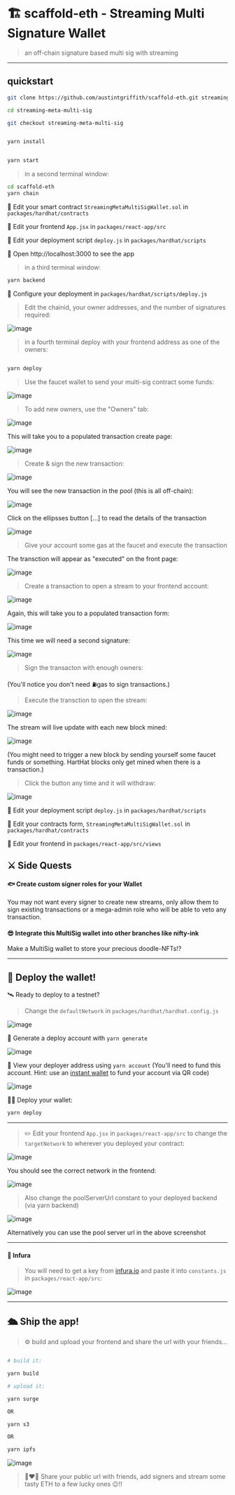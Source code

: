 # 🏗 scaffold-eth - Streaming Multi Signature Wallet

> an off-chain signature based multi sig with streaming

---

## quickstart

```bash
git clone https://github.com/austintgriffith/scaffold-eth.git streaming-meta-multi-sig

cd streaming-meta-multi-sig

git checkout streaming-meta-multi-sig
```

```bash

yarn install

```

```bash

yarn start

```

> in a second terminal window:

```bash
cd scaffold-eth
yarn chain

```


🔏 Edit your smart contract `StreamingMetaMultiSigWallet.sol` in `packages/hardhat/contracts`

📝 Edit your frontend `App.jsx` in `packages/react-app/src`

💼 Edit your deployment script `deploy.js` in `packages/hardhat/scripts`

📱 Open http://localhost:3000 to see the app

> in a third terminal window:

```bash
yarn backend

```

🔧 Configure your deployment in `packages/hardhat/scripts/deploy.js`

> Edit the chainid, your owner addresses, and the number of signatures required:

![image](https://user-images.githubusercontent.com/2653167/99156751-bfc59b00-2680-11eb-8d9d-e33777173209.png)



> in a fourth terminal deploy with your frontend address as one of the owners:

```bash

yarn deploy

```


> Use the faucet wallet to send your multi-sig contract some funds:

![image](https://user-images.githubusercontent.com/2653167/99156785-fd2a2880-2680-11eb-8665-f8415cc77d5d.png)

> To add new owners, use the "Owners" tab:

![image](https://user-images.githubusercontent.com/2653167/99156881-e6380600-2681-11eb-8161-43aeb7618af6.png)

This will take you to a populated transaction create page:

![image](https://user-images.githubusercontent.com/31567169/116584822-cabb7180-a928-11eb-8470-32d80717e704.png)



> Create & sign the new transaction:

![image](https://user-images.githubusercontent.com/31567169/116584952-f2aad500-a928-11eb-82a1-906550008988.png)

You will see the new transaction in the pool (this is all off-chain):

![image](https://user-images.githubusercontent.com/31567169/116585121-1bcb6580-a929-11eb-8e43-b5b0921cca2e.png)

Click on the ellipsses button [...] to read the details of the transaction


![image](https://user-images.githubusercontent.com/31567169/116585196-300f6280-a929-11eb-8ecf-be11b59b44c3.png)


> Give your account some gas at the faucet and execute the transaction

The transction will appear as "executed" on the front page:

![image](https://user-images.githubusercontent.com/31567169/116585477-82e91a00-a929-11eb-9e2c-dbd5af894e4a.png)


> Create a transaction to open a stream to your frontend account:

![image](https://user-images.githubusercontent.com/31567169/116585714-b7f56c80-a929-11eb-8abe-0e06b1629f38.png)



Again, this will take you to a populated transaction form:

![image](https://user-images.githubusercontent.com/31567169/116585998-03a81600-a92a-11eb-9a33-cd49d7eae0b7.png)



This time we will need a second signature:

![image](https://user-images.githubusercontent.com/31567169/116586177-38b46880-a92a-11eb-82c9-396db404773b.png)


> Sign the transacton with enough owners:


(You'll notice you don't need ⛽️gas to sign transactions.)

> Execute the transction to open the stream:

![image](https://user-images.githubusercontent.com/31567169/116586333-66011680-a92a-11eb-8637-ffa70ae5c05a.png)


The stream will live update with each new block mined:

![image](https://user-images.githubusercontent.com/31567169/116586420-7e713100-a92a-11eb-804e-016e627d91e3.png)


(You might need to trigger a new block by sending yourself some faucet funds or something. HartHat blocks only get mined when there is a transaction.)

> Click the button any time and it will withdraw:


![image](https://user-images.githubusercontent.com/31567169/116586516-9ea0f000-a92a-11eb-97a1-dfae6070c634.png)


💼 Edit your deployment script `deploy.js` in `packages/hardhat/scripts`

🔏 Edit your contracts form, `StreamingMetaMultiSigWallet.sol` in `packages/hardhat/contracts`

📝 Edit your frontend in `packages/react-app/src/views`

## ⚔️ Side Quests

#### 🐟 Create custom signer roles for your Wallet
You may not want every signer to create new streams, only allow them to sign existing transactions or a mega-admin role who will be able to veto any transaction.

#### 😎 Integrate this MultiSig wallet into other branches like nifty-ink  
Make a MultiSig wallet to store your precious doodle-NFTs!? 

---

## 📡 Deploy the wallet!

🛰 Ready to deploy to a testnet?

> Change the `defaultNetwork` in `packages/hardhat/hardhat.config.js`

![image](https://user-images.githubusercontent.com/2653167/109538427-4d38c980-7a7d-11eb-878b-b59b6d316014.png)

🔐 Generate a deploy account with `yarn generate`

![image](https://user-images.githubusercontent.com/2653167/109537873-a2c0a680-7a7c-11eb-95de-729dbf3399a3.png)


👛 View your deployer address using `yarn account` (You'll need to fund this account. Hint: use an [instant wallet](https://instantwallet.io) to fund your account via QR code)

![image](https://user-images.githubusercontent.com/2653167/109537339-ff6f9180-7a7b-11eb-85b0-46cd72311d12.png)

👨‍🎤 Deploy your wallet:

```bash
yarn deploy
```
---

> ✏️ Edit your frontend `App.jsx` in `packages/react-app/src` to change the `targetNetwork` to wherever you deployed your contract:

![image](https://user-images.githubusercontent.com/2653167/109539175-3e9ee200-7a7e-11eb-8d26-3b107a276461.png)

You should see the correct network in the frontend:

![image](https://user-images.githubusercontent.com/2653167/109539305-655d1880-7a7e-11eb-9385-c169645dc2b5.png)

> Also change the poolServerUrl constant to your deployed backend (via yarn backend)

![image](https://user-images.githubusercontent.com/31567169/116589184-6f3fb280-a92d-11eb-8fff-d1e32b8359ff.png)

Alternatively you can use the pool server url in the above screenshot

---

#### 🔶 Infura

> You will need to get a key from [infura.io](https://infura.io) and paste it into `constants.js` in `packages/react-app/src`:

![image](https://user-images.githubusercontent.com/2653167/109541146-b5d57580-7a80-11eb-9f9e-04ea33f5f45a.png)

---

## 🛳 Ship the app!

> ⚙️ build and upload your frontend and share the url with your friends...

```bash

# build it:

yarn build

# upload it:

yarn surge

OR

yarn s3

OR

yarn ipfs
```

![image](https://user-images.githubusercontent.com/2653167/109540985-7575f780-7a80-11eb-9ebd-39079cc2eb55.png)

> 👩‍❤️‍👨 Share your public url with friends, add signers and stream some tasty ETH to a few lucky ones 😉!!
